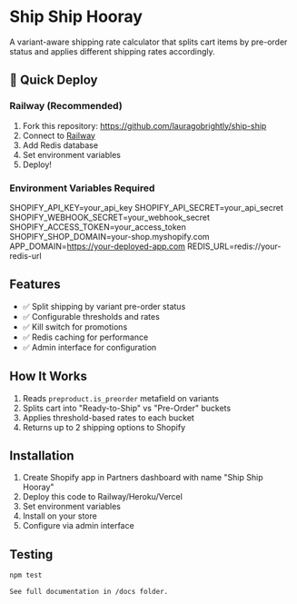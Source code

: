 # Ship Ship Hooray

A variant-aware shipping rate calculator that splits cart items by pre-order status and applies different shipping rates accordingly.

## 🚀 Quick Deploy

### Railway (Recommended)
1. Fork this repository: https://github.com/lauragobrightly/ship-ship
2. Connect to [Railway](https://railway.app)
3. Add Redis database
4. Set environment variables
5. Deploy!

### Environment Variables Required
SHOPIFY_API_KEY=your_api_key
SHOPIFY_API_SECRET=your_api_secret
SHOPIFY_WEBHOOK_SECRET=your_webhook_secret
SHOPIFY_ACCESS_TOKEN=your_access_token
SHOPIFY_SHOP_DOMAIN=your-shop.myshopify.com
APP_DOMAIN=https://your-deployed-app.com
REDIS_URL=redis://your-redis-url

## Features
- ✅ Split shipping by variant pre-order status
- ✅ Configurable thresholds and rates  
- ✅ Kill switch for promotions
- ✅ Redis caching for performance
- ✅ Admin interface for configuration

## How It Works
1. Reads `preproduct.is_preorder` metafield on variants
2. Splits cart into "Ready-to-Ship" vs "Pre-Order" buckets
3. Applies threshold-based rates to each bucket
4. Returns up to 2 shipping options to Shopify

## Installation
1. Create Shopify app in Partners dashboard with name "Ship Ship Hooray"
2. Deploy this code to Railway/Heroku/Vercel
3. Set environment variables
4. Install on your store
5. Configure via admin interface

## Testing
```bash
npm test

See full documentation in /docs folder.
